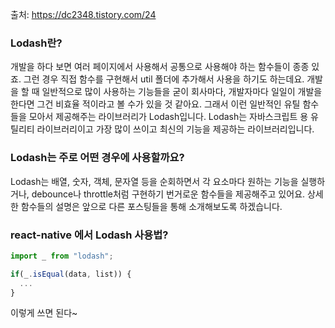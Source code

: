 출처: https://dc2348.tistory.com/24

### Lodash란?

개발을 하다 보면 여러 페이지에서 사용해서 공통으로 사용해야 하는 함수들이 종종 있죠. 그런 경우 직접 함수를 구현해서 util 폴더에 추가해서 사용을 하기도 하는데요. 개발을 할 때 일반적으로 많이 사용하는 기능들을 굳이 회사마다, 개발자마다 일일이 개발을 한다면 그건 비효율 적이라고 볼 수가 있을 것 같아요. 그래서 이런 일반적인 유틸 함수들을 모아서 제공해주는 라이브러리가 Lodash입니다. Lodash는 자바스크립트 용 유틸리티 라이브러리이고 가장 많이 쓰이고 최신의 기능을 제공하는 라이브러리입니다.

### Lodash는 주로 어떤 경우에 사용할까요?

Lodash는 배열, 숫자, 객체, 문자열 등을 순회하면서 각 요소마다 원하는 기능을 실행하거나, debounce나 throttle처럼 구현하기 번거로운 함수들을 제공해주고 있어요. 상세한 함수들의 설명은 앞으로 다른 포스팅들을 통해 소개해보도록 하겠습니다.

### react-native 에서 Lodash 사용법?

```javascript
import _ from "lodash";

if(_.isEqual(data, list)) {
  ...
}
```

이렇게 쓰면 된다~
